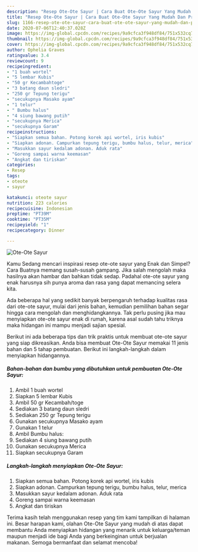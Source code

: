```yaml
---
description: "Resep Ote-Ote Sayur | Cara Buat Ote-Ote Sayur Yang Mudah Dan Praktis"
title: "Resep Ote-Ote Sayur | Cara Buat Ote-Ote Sayur Yang Mudah Dan Praktis"
slug: 1166-resep-ote-ote-sayur-cara-buat-ote-ote-sayur-yang-mudah-dan-praktis
date: 2020-07-06T12:40:37.028Z
image: https://img-global.cpcdn.com/recipes/9a9cfca3f948df84/751x532cq70/ote-ote-sayur-foto-resep-utama.jpg
thumbnail: https://img-global.cpcdn.com/recipes/9a9cfca3f948df84/751x532cq70/ote-ote-sayur-foto-resep-utama.jpg
cover: https://img-global.cpcdn.com/recipes/9a9cfca3f948df84/751x532cq70/ote-ote-sayur-foto-resep-utama.jpg
author: Ophelia Graves
ratingvalue: 3.4
reviewcount: 9
recipeingredient:
- "1 buah wortel"
- "5 lembar Kubis"
- "50 gr Kecambahtoge"
- "3 batang daun sledri"
- "250 gr Tepung terigu"
- "secukupnya Masako ayam"
- "1 telur"
- " Bumbu halus"
- "4 siung bawang putih"
- "secukupnya Merica"
- "secukupnya Garam"
recipeinstructions:
- "Siapkan semua bahan. Potong korek api wortel, iris kubis"
- "Siapkan adonan. Campurkan tepung terigu, bumbu halus, telur, merica"
- "Masukkan sayur kedalam adonan. Aduk rata"
- "Goreng sampai warna keemasan"
- "Angkat dan tiriskan"
categories:
- Resep
tags:
- oteote
- sayur

katakunci: oteote sayur 
nutrition: 223 calories
recipecuisine: Indonesian
preptime: "PT39M"
cooktime: "PT35M"
recipeyield: "1"
recipecategory: Dinner

---
```



![Ote-Ote Sayur](https://img-global.cpcdn.com/recipes/9a9cfca3f948df84/751x532cq70/ote-ote-sayur-foto-resep-utama.jpg)

Kamu Sedang mencari inspirasi resep ote-ote sayur yang Enak dan Simpel? Cara Buatnya memang susah-susah gampang. Jika salah mengolah maka hasilnya akan hambar dan bahkan tidak sedap. Padahal ote-ote sayur yang enak harusnya sih punya aroma dan rasa yang dapat memancing selera kita.



Ada beberapa hal yang sedikit banyak berpengaruh terhadap kualitas rasa dari ote-ote sayur, mulai dari jenis bahan, kemudian pemilihan bahan segar hingga cara mengolah dan menghidangkannya. Tak perlu pusing jika mau menyiapkan ote-ote sayur enak di rumah, karena asal sudah tahu triknya maka hidangan ini mampu menjadi sajian spesial.


Berikut ini ada beberapa tips dan trik praktis untuk membuat ote-ote sayur yang siap dikreasikan. Anda bisa membuat Ote-Ote Sayur memakai 11 jenis bahan dan 5 tahap pembuatan. Berikut ini langkah-langkah dalam menyiapkan hidangannya.

<!--inarticleads1-->

##### Bahan-bahan dan bumbu yang dibutuhkan untuk pembuatan Ote-Ote Sayur:

1. Ambil 1 buah wortel
1. Siapkan 5 lembar Kubis
1. Ambil 50 gr Kecambah/toge
1. Sediakan 3 batang daun sledri
1. Sediakan 250 gr Tepung terigu
1. Gunakan secukupnya Masako ayam
1. Gunakan 1 telur
1. Ambil  Bumbu halus:
1. Sediakan 4 siung bawang putih
1. Gunakan secukupnya Merica
1. Siapkan secukupnya Garam




<!--inarticleads2-->

##### Langkah-langkah menyiapkan Ote-Ote Sayur:

1. Siapkan semua bahan. Potong korek api wortel, iris kubis
1. Siapkan adonan. Campurkan tepung terigu, bumbu halus, telur, merica
1. Masukkan sayur kedalam adonan. Aduk rata
1. Goreng sampai warna keemasan
1. Angkat dan tiriskan




Terima kasih telah menggunakan resep yang tim kami tampilkan di halaman ini. Besar harapan kami, olahan Ote-Ote Sayur yang mudah di atas dapat membantu Anda menyiapkan hidangan yang menarik untuk keluarga/teman maupun menjadi ide bagi Anda yang berkeinginan untuk berjualan makanan. Semoga bermanfaat dan selamat mencoba!
